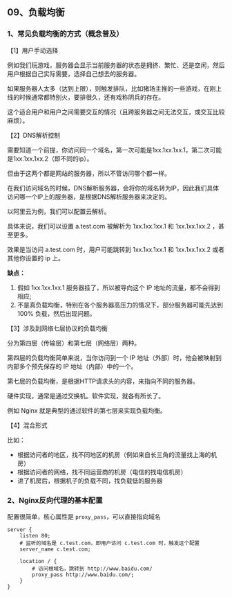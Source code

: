 ## 09、负载均衡

### 1、常见负载均衡的方式（概念普及）

【1】用户手动选择

例如我们玩游戏，服务器会显示当前服务器的状态是拥挤、繁忙、还是空闲，然后用户根据自己实际需要，选择自己想去的服务器。

如果服务器人太多（达到上限），则触发排队，比如猪场主推的一些游戏，在刚上线的时候通常都特别火，要排很久，还有戏称阴兵的存在。

这个适合用户和用户之间需要交互的情况（且跨服务器之间无法交互，或交互比较麻烦）。

【2】DNS解析控制

需要知道一个前提，你访问同一个域名，第一次可能是1xx.1xx.1xx.1，第二次可能是1xx.1xx.1xx.2（即不同的ip）。

但由于这两个都是网站的服务器，所以不管访问哪个都一样。

在我们访问域名的时候，DNS解析服务器，会将你的域名转为IP，因此我们具体访问哪一个IP上的服务器，是根据DNS解析服务器来决定的。

以阿里云为例，我们可以配置云解析。

具体来说，我们可以设置 a.test.com 被解析为 1xx.1xx.1xx.1 和 1xx.1xx.1xx.2 ，甚至更多。

效果是当访问 a.test.com 时，用户可能跳转到 1xx.1xx.1xx.1 和 1xx.1xx.1xx.2 或者其他你设置的 ip 上。

<b>缺点：</b>

1. 假如 1xx.1xx.1xx.1 服务器挂了，所以被导向这个 IP 地址的流量，都不会得到相应;
2. 不是真负载均衡，特别在各个服务器高压力的情况下，部分服务器可能先达到 100% 负载，然后出现问题。

【3】涉及到网络七层协议的负载均衡

分为第四层（传输层）和第七层（网络层）两种。

第四层的负载均衡简单来说，当你访问到一个 IP 地址（外部）时，他会被映射到内部多个预先保存的 IP 地址（内部）中的一个。

第七层的负载均衡，是根据HTTP请求头的内容，来指向不同的服务器。

硬件实现，通常是通过交换机。软件实现，就各有所长了。

例如 Nginx 就是典型的通过软件的第七层来实现负载均衡。

【4】混合形式

比如：

* 根据访问者的地区，找不同地区的机房（例如来自长三角的流量找上海的机房）
* 根据访问者的网络，找不同运营商的机房（电信的找电信机房）
* 进了机房后，根据机子的负载不同，找负载低的服务器

### 2、Nginx反向代理的基本配置

配置很简单，核心属性是 ``proxy_pass``，可以直接指向域名

```
server {
    listen 80;
    # 监听的域名是 c.test.com，即用户访问 c.test.com 时，触发这个配置
    server_name c.test.com;

    location / {
        # 访问根域名，跳转到 http://www.baidu.com/
        proxy_pass http://www.baidu.com/;
    }
}
```